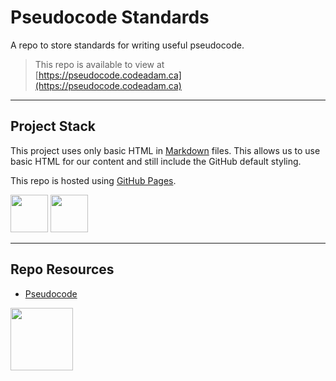 # Pseudocode Standards

A repo to store standards for writing useful pseudocode.

> This repo is available to view at  
> [https://pseudocode.codeadam.ca](https://pseudocode.codeadam.ca)

---

## Project Stack

This project uses only basic HTML in [Markdown](https://www.markdownguide.org/) files. This allows us to use basic HTML for our content and still include the GitHub default styling.

This repo is hosted using [GitHub Pages](https://pages.github.com/).

<img src="https://console.codeadam.ca/api/image/github" width="60"> <img src="https://console.codeadam.ca/api/image/markdown" width="60">

---

## Repo Resources

- [Pseudocode](https://pseudocode.codeadam.ca)

<a href="https://codeadam.ca">
<img src="https://codeadam.ca/images/code-block.png" width="100">
</a>
